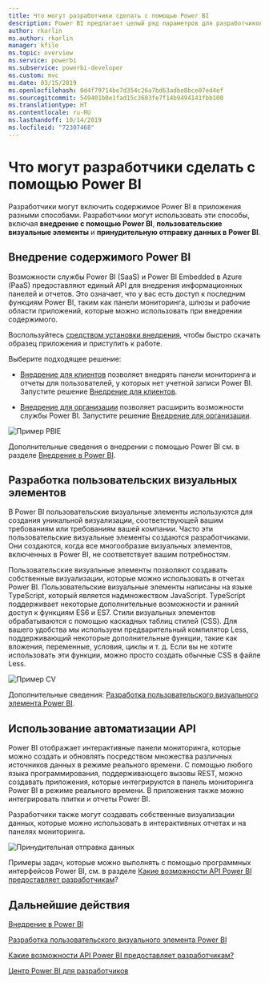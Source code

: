 ```yaml
---
title: Что могут разработчики сделать с помощью Power BI
description: Power BI предлагает целый ряд параметров для разработчиков, начиная от параметров внедрения и заканчивая настраиваемыми визуальными элементами и наборами данных потоковой передачи.
author: rkarlin
ms.author: rkarlin
manager: kfile
ms.topic: overview
ms.service: powerbi
ms.subservice: powerbi-developer
ms.custom: mvc
ms.date: 03/15/2019
ms.openlocfilehash: 0d4f79714be7d354c26a7bd63adbe8bce07ed4ef
ms.sourcegitcommit: 549401b0e1fad15c3603fe7f14b9494141fbb100
ms.translationtype: HT
ms.contentlocale: ru-RU
ms.lasthandoff: 10/14/2019
ms.locfileid: "72307468"
---
```

# <a name="what-can-developers-do-with-power-bi"></a>Что могут разработчики сделать с помощью Power BI

Разработчики могут включить содержимое Power BI в приложения разными способами. Разработчики могут использовать эти способы, включая **внедрение с помощью Power BI**, **пользовательские визуальные элементы** и **принудительную отправку данных в Power BI**.

## <a name="embedding-power-bi-content"></a>Внедрение содержимого Power BI

Возможности службы Power BI (SaaS) и Power BI Embedded в Azure (PaaS) предоставляют единый API для внедрения информационных панелей и отчетов. Это означает, что у вас есть доступ к последним функциям Power BI, таким как панели мониторинга, шлюзы и рабочие области приложений, которые можно использовать при внедрении содержимого.

Воспользуйтесь [средством установки внедрения](https://aka.ms/embedsetup), чтобы быстро скачать образец приложения и приступить к работе.

Выберите подходящее решение:

* [Внедрение для клиентов](embedding.md#embedding-for-your-customers) позволяет внедрять панели мониторинга и отчеты для пользователей, у которых нет учетной записи Power BI. Запустите решение [Внедрение для клиентов](https://aka.ms/embedsetup/AppOwnsData).

* [Внедрение для организации](embedding.md#embedding-for-your-organization) позволяет расширить возможности службы Power BI. Запустите решение [Внедрение для организации](https://aka.ms/embedsetup/UserOwnsData).

![Пример PBIE](media/what-can-you-do/what-can-you-do-02.png)

Дополнительные сведения о внедрении с помощью Power BI см. в разделе [Внедрение в Power BI](embedding.md).

## <a name="developing-custom-visuals"></a>Разработка пользовательских визуальных элементов

В Power BI пользовательские визуальные элементы используются для создания уникальной визуализации, соответствующей вашим требованиям или требованиям вашей компании. Часто эти пользовательские визуальные элементы создаются разработчиками. Они создаются, когда все многообразие визуальных элементов, включенных в Power BI, не соответствует вашим потребностям.

Пользовательские визуальные элементы позволяют создавать собственные визуализации, которые можно использовать в отчетах Power BI. Пользовательские визуальные элементы написаны на языке TypeScript, который является надмножеством JavaScript. TypeScript поддерживает некоторые дополнительные возможности и ранний доступ к функциям ES6 и ES7. Стили визуальных элементов обрабатываются с помощью каскадных таблиц стилей (CSS). Для вашего удобства мы используем предварительный компилятор Less, поддерживающий некоторые дополнительные функции, такие как вложения, переменные, условия, циклы и т. д. Если вы не хотите использовать эти функции, можно просто создать обычные CSS в файле Less.

![Пример CV](media/what-can-you-do/powerbi-custom-visual-store.png)

Дополнительные сведения: [Разработка пользовательского визуального элемента Power BI](visuals/custom-visual-develop-tutorial.md).

## <a name="using-api-automation"></a>Использование автоматизации API

Power BI отображает интерактивные панели мониторинга, которые можно создать и обновлять посредством множества различных источников данных в режиме реального времени. С помощью любого языка программирования, поддерживающего вызовы REST, можно создавать приложения, которые интегрируются в панель мониторинга Power BI в режиме реального времени. В приложения также можно интегрировать плитки и отчеты Power BI.

Разработчики также могут создавать собственные визуализации данных, которые можно использовать в интерактивных отчетах и на панелях мониторинга.

![Принудительная отправка данных](media/what-can-you-do/powerbi-push-data.png)

Примеры задач, которые можно выполнять с помощью программных интерфейсов Power BI, см. в разделе [Какие возможности API Power BI предоставляет разработчикам](overview-of-power-bi-rest-api.md)?

## <a name="next-steps"></a>Дальнейшие действия

[Внедрение в Power BI](embedding.md)  

[Разработка пользовательского визуального элемента Power BI](https://microsoft.github.io/PowerBI-visuals/docs/step-by-step-lab/developing-a-power-bi-custom-visual/)

[Какие возможности API Power BI предоставляет разработчикам?](overview-of-power-bi-rest-api.md)

[Центр Power BI для разработчиков](https://powerbi.microsoft.com/developers/)